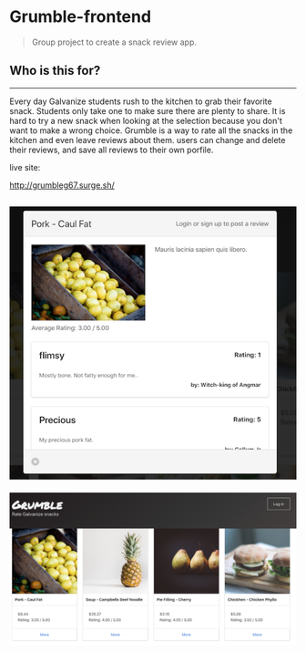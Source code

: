 # Grumble-frontend
>Group project to create a snack review app.

## Who is this for?
----
Every day Galvanize students rush to the kitchen to grab their favorite snack. Students only take one to make sure there are plenty to share. It is hard to try a new snack when looking at the selection because you don't want to make a wrong choice. Grumble is a way to rate all the snacks in the kitchen and even leave reviews about them. users can change and delete their reviews, and save all reviews to their own porfile.

live site:

http://grumbleg67.surge.sh/

![](./popup.png)
----
![](./dash.png)
